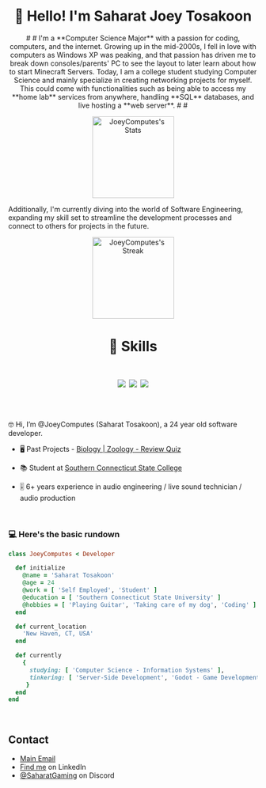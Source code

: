 <h1 align="center">👋 Hello! I'm Saharat Joey Tosakoon</h1>

<div align="center" class="github-introduction">
#
#
I'm a **Computer Science Major** with a passion for coding, computers, and the internet. Growing up in the mid-2000s, I fell in love with computers as Windows XP was peaking, and that passion has driven me to break down consoles/parents' PC to see the layout to later learn about how to start Minecraft Servers.  Today, I am a college student studying Computer Science and mainly specialize in creating networking projects for myself. This could come with functionalities such as being able to access my **home lab** services from anywhere, handling **SQL** databases, and live hosting a **web server**.
#
#
</div>

<div class="badges-githubstats">
  <p align="center">
    <img src="https://github-readme-stats.vercel.app/api?username=JoeyComputes&theme=tokyonight&show_icons=true&hide_border=true&count_private=true" alt="JoeyComputes's Stats" height="165">
  </p>
  
</div>

Additionally, I'm currently diving into the world of Software Engineering, expanding my skill set to streamline the development processes and connect to others for projects in the future.

</div>

<div class="badges-githubstats">
  <p align="center">
    <img src="https://github-readme-streak-stats.herokuapp.com/?user=JoeyComputes&theme=tokyonight&hide_border=true" alt="JoeyComputes's Streak" height="165">
  </p>
</div>
    
<h1 align="center">🔧 Skills</h1>

<h1 align="center">

![](https://img.shields.io/badge/OS-Linux-informational?style=flat&logo=linux&logoColor=white&color=2bbc8a)
![](https://img.shields.io/badge/Code-Python-informational?style=flat&logo=python&logoColor=white&color=2bbc8a)
![](https://img.shields.io/badge/Tools-Docker-informational?style=flat&logo=docker&logoColor=white&color=2bbc8a)

</h1>

<br>
   
🤓 Hi, I’m @JoeyComputes (Saharat Tosakoon), a 24 year old software developer.

- 🖥️ Past Projects - [Biology | Zoology - Review Quiz](https://github.com/JoeyComputes/Biology_Zoology_Exam-1_Quiz-App)

- 📚 Student at [Southern Connecticut State College](https://www.southernct.edu/)

- 🎚️ 6+ years experience in audio engineering / live sound technician / audio production

<br>

<h3>💻 Here's the basic rundown </h3>

 ```ruby
 class JoeyComputes < Developer

   def initialize
     @name = 'Saharat Tosakoon'
     @age = 24
     @work = [ 'Self Employed', 'Student' ]
     @education = [ 'Southern Connecticut State University' ]
     @hobbies = [ 'Playing Guitar', 'Taking care of my dog', 'Coding' ]
   end

   def current_location
     'New Haven, CT, USA'
   end

   def currently
     {
       studying: [ 'Computer Science - Information Systems' ],
       tinkering: [ 'Server-Side Development', 'Godot - Game Development', 'Automation Projects' ]
      }
   end
 end
 ```
 
<br>


## Contact
- [Main Email](mailto:joeygatesofficial@icloud.com)
- [Find me](https://www.linkedin.com/in/saharat-tosakoon-02452a284/) on LinkedIn
- [@SaharatGaming](./) on Discord
